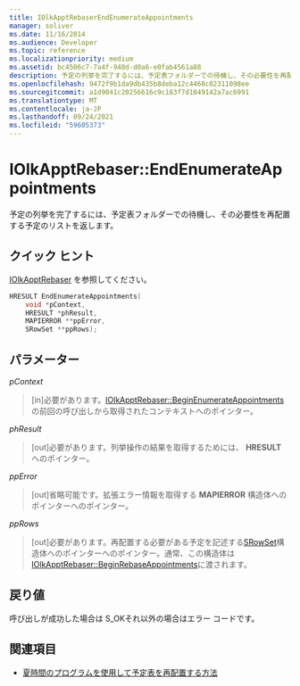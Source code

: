 ```yaml
---
title: IOlkApptRebaserEndEnumerateAppointments
manager: soliver
ms.date: 11/16/2014
ms.audience: Developer
ms.topic: reference
ms.localizationpriority: medium
ms.assetid: bc4506c7-7a4f-940d-d0a6-e0fab4561a88
description: 予定の列挙を完了するには、予定表フォルダーでの待機し、その必要性を再配置する予定のリストを返します。
ms.openlocfilehash: 9472f9b1da9db435b8deba12c4468c02311098ee
ms.sourcegitcommit: a1d9041c20256616c9c183f7d1049142a7ac6991
ms.translationtype: MT
ms.contentlocale: ja-JP
ms.lasthandoff: 09/24/2021
ms.locfileid: "59605373"
---
```

# <a name="iolkapptrebaserendenumerateappointments"></a>IOlkApptRebaser::EndEnumerateAppointments

予定の列挙を完了するには、予定表フォルダーでの待機し、その必要性を再配置する予定のリストを返します。
  
## <a name="quick-info"></a>クイック ヒント

[IOlkApptRebaser](iolkapptrebaser.md) を参照してください。
  
```cpp
HRESULT EndEnumerateAppointments( 
    void *pContext, 
    HRESULT *phResult, 
    MAPIERROR **ppError, 
    SRowSet **ppRows);
```

## <a name="parameters"></a>パラメーター

_pContext_
  
> [in]必要があります。[IOlkApptRebaser::BeginEnumerateAppointments](iolkapptrebaser-beginenumerateappointments.md)の前回の呼び出しから取得されたコンテキストへのポインター。
    
_phResult_
  
> [out]必要があります。列挙操作の結果を取得するためには、 **HRESULT** へのポインター。 
    
_ppError_
  
> [out]省略可能です。拡張エラー情報を取得する **MAPIERROR** 構造体へのポインターへのポインター。 
    
_ppRows_
  
> [out]必要があります。再配置する必要がある予定を記述する[SRowSet](https://msdn.microsoft.com/library/7e3761be-afd6-46cb-9a08-25e9016c1241%28Office.15%29.aspx)構造体へのポインターへのポインター。通常、この構造体は[IOlkApptRebaser::BeginRebaseAppointments](iolkapptrebaser-beginrebaseappointments.md)に渡されます。
    
## <a name="return-values"></a>戻り値

呼び出しが成功した場合は S_OKそれ以外の場合はエラー コードです。
  
## <a name="see-also"></a>関連項目

- [夏時間のプログラムを使用して予定表を再配置する方法](about-rebasing-calendars-programmatically-for-daylight-saving-time.md)

